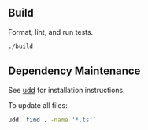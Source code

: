 ## Build

Format, lint, and run tests.

```sh
./build
```

## Dependency Maintenance

See [udd](https://github.com/hayd/deno-udd) for installation instructions.

To update all files:

```sh
udd `find . -name '*.ts'`
```
